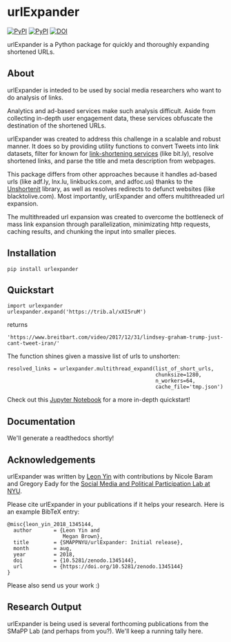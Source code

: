 # urlExpander

[![PyPI](https://img.shields.io/pypi/v/urlexpander.svg)](https://pypi.org/project/urlExpander/) [![PyPI](https://img.shields.io/pypi/l/urlexpander.svg)](https://github.com/SMAPPNYU/urlExpander/blob/master/LICENSE)
[![DOI](https://zenodo.org/badge/140624652.svg)](https://zenodo.org/badge/latestdoi/140624652)

urlExpander is a Python package for quickly and thoroughly expanding shortened URLs. 

## About
urlExpander is inteded to be used by social media researchers who want to do analysis of links.

Analytics and ad-based services make such analysis difficult. Aside from collecting in-depth user engagement data, these services obfuscate the destination of the shortened URLs.

urlExpander was created to address this challenge in a scalable and robust manner. It does so by providing utility functions to convert Tweets into link datasets, filter for known for [link-shortening services](https://github.com/SMAPPNYU/urlExpander/blob/master/urlexpander/core/constants.py#L4-L25) (like bit.ly), resolve shortened links, and parse the title and meta description from webpages.

This package differs from other approaches because it handles ad-based urls (like adf.ly, lnx.lu, linkbucks.com, and adfoc.us) thanks to the [Unshortenit](http://unshortenit.readthedocs.io/en/latest/) library, as well as resolves redirects to defunct websites (like blacktolive.com). Most importantly, urlExpander and offers multithreaded url expansion.

The multithreaded url expansion was created to overcome the bottleneck of mass link expansion through parallelization, minimizating http requests, caching results, and chunking the input into smaller pieces.

## Installation
```
pip install urlexpander
```

## Quickstart
```
import urlexpander
urlexpander.expand('https://trib.al/xXI5ruM')
```
returns
```
'https://www.breitbart.com/video/2017/12/31/lindsey-graham-trump-just-cant-tweet-iran/'
```
The function shines given a massive list of urls to unshorten:
```
resolved_links = urlexpander.multithread_expand(list_of_short_urls, 
                                                chunksize=1280, 
                                                n_workers=64,
                                                cache_file='tmp.json')
```

Check out this [Jupyter Notebook](http://nbviewer.jupyter.org/github/SMAPPNYU/urlExpander/blob/master/examples/quickstart.ipynb?flush_cache=true) for a more in-depth quickstart!

## Documentation
We'll generate a readthedocs shortly!

## Acknowledgements
urlExpander was written by [Leon Yin](http://www.leonyin.org/) with contributions by Nicole Baram and Gregory Eady for the [Social Media and Political Participation Lab at NYU](https://wp.nyu.edu/smapp/). 

Please cite urlExpander in your publications if it helps your research. Here is an example BibTeX entry:

```
@misc{leon_yin_2018_1345144,
  author       = {Leon Yin and
                  Megan Brown},
  title        = {SMAPPNYU/urlExpander: Initial release},
  month        = aug,
  year         = 2018,
  doi          = {10.5281/zenodo.1345144},
  url          = {https://doi.org/10.5281/zenodo.1345144}
}
```
Please also send us your work :)

## Research Output
urlExpander is being used is several forthcoming publications from the SMaPP Lab (and perhaps from you?).
We'll keep a running tally here.
